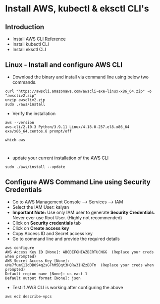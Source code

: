 # Install AWS, kubectl & eksctl CLI's

## Introduction
- Install AWS CLI [Reference](https://docs.aws.amazon.com/cli/latest/userguide/getting-started-install.html)
- Install kubectl CLI
- Install eksctl CLI

## Linux - Install and configure AWS CLI 
- Download the binary and install via command line using below two commands.
```t
curl "https://awscli.amazonaws.com/awscli-exe-linux-x86_64.zip" -o "awscliv2.zip"
unzip awscliv2.zip
sudo ./aws/install
```
- Verify the installation

```t
aws --version
aws-cli/2.10.3 Python/3.9.11 Linux/4.18.0-257.el8.x86_64 exe/x86_64.centos.8 prompt/off

which aws



```

- update your current installation of the AWS CLI
```t
sudo ./aws/install --update

```

## Configure AWS Command Line using Security Credentials
- Go to AWS Management Console --> Services --> IAM
- Select the IAM User: kalyan 
- **Important Note:** Use only IAM user to generate **Security Credentials**. Never ever use Root User. (Highly not recommended)
- Click on **Security credentials** tab
- Click on **Create access key**
- Copy Access ID and Secret access key
- Go to command line and provide the required details
```
aws configure
AWS Access Key ID [None]: ABCDEFGHIAZBERTUCNGG  (Replace your creds when prompted)
AWS Secret Access Key [None]: uMe7fumK1IdDB094q2sGFhM5Bqt3HQRw3IHZzBDTm  (Replace your creds when prompted)
Default region name [None]: us-east-1
Default output format [None]: json
```
- Test if AWS CLI is working after configuring the above
```
aws ec2 describe-vpcs
```